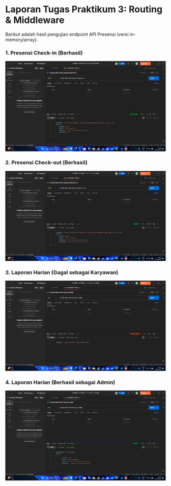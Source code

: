 # Laporan Tugas Praktikum 3: Routing & Middleware

Berikut adalah hasil pengujian endpoint API Presensi (versi in-memory/array).

### 1. Presensi Check-in (Berhasil)
![T3 Check-in Berhasil](./ss3/check-in-berhasil.png)

### 2. Presensi Check-out (Berhasil)
![T3 Check-out Berhasil](./ss3/check-out-berhasil.png)

### 3. Laporan Harian (Gagal sebagai Karyawan)
![T3 Laporan Gagal](./ss3/laporan-gagal-forbidden.png)

### 4. Laporan Harian (Berhasil sebagai Admin)
![T3 Laporan Berhasil](./ss3/laporan-berhasil-admin.png)